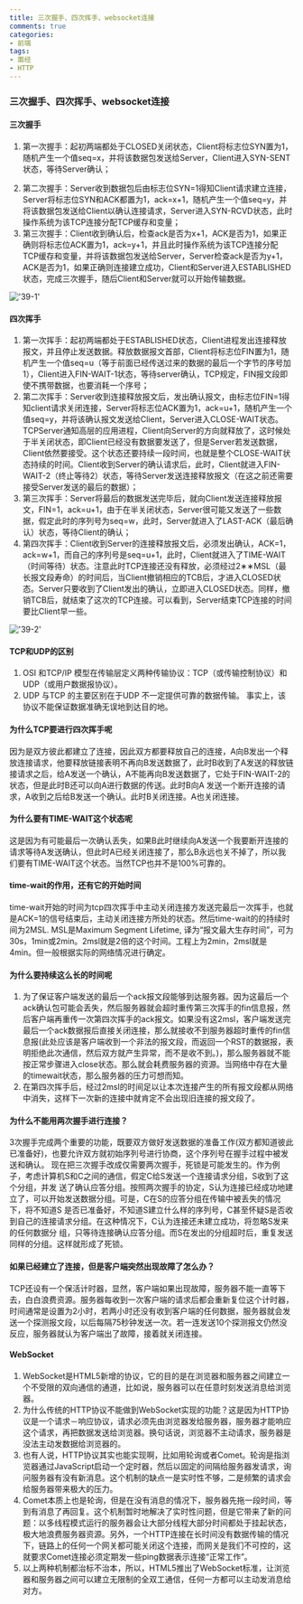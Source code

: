 ```yaml
---
title: 三次握手、四次挥手、websocket连接
comments: true
categories: 
- 前端
tags: 
- 面经
- HTTP
---
```


### 三次握手、四次挥手、websocket连接

#### 三次握手

1. 第一次握手：起初两端都处于CLOSED关闭状态，Client将标志位SYN置为1，随机产生一个值seq=x，并将该数据包发送给Server，Client进入SYN-SENT状态，等待Server确认；

<!-- more -->

2. 第二次握手：Server收到数据包后由标志位SYN=1得知Client请求建立连接，Server将标志位SYN和ACK都置为1，ack=x+1，随机产生一个值seq=y，并将该数据包发送给Client以确认连接请求，Server进入SYN-RCVD状态，此时操作系统为该TCP连接分配TCP缓存和变量；
3. 第三次握手：Client收到确认后，检查ack是否为x+1，ACK是否为1，如果正确则将标志位ACK置为1，ack=y+1，并且此时操作系统为该TCP连接分配TCP缓存和变量，并将该数据包发送给Server，Server检查ack是否为y+1，ACK是否为1，如果正确则连接建立成功，Client和Server进入ESTABLISHED状态，完成三次握手，随后Client和Server就可以开始传输数据。

!['39-1'](39-1.png)

#### 四次挥手

1. 第一次挥手：起初两端都处于ESTABLISHED状态，Client进程发出连接释放报文，并且停止发送数据。释放数据报文首部，Client将标志位FIN置为1，随机产生一个值seq=u（等于前面已经传送过来的数据的最后一个字节的序号加1），Client进入FIN-WAIT-1状态，等待server确认，TCP规定，FIN报文段即使不携带数据，也要消耗一个序号；
2. 第二次挥手：Server收到连接释放报文后，发出确认报文，由标志位FIN=1得知client请求关闭连接，Server将标志位ACK置为1，ack=u+1，随机产生一个值seq=y，并将该确认报文发送给Client，Server进入CLOSE-WAIT状态。TCPServer通知高层的应用进程，Client向Server的方向就释放了，这时候处于半关闭状态，即Client已经没有数据要发送了，但是Server若发送数据，Client依然要接受。这个状态还要持续一段时间，也就是整个CLOSE-WAIT状态持续的时间。Client收到Server的确认请求后，此时，Client就进入FIN-WAIT-2（终止等待2）状态，等待Server发送连接释放报文（在这之前还需要接受Server发送的最后的数据）；
3. 第三次挥手：Server将最后的数据发送完毕后，就向Client发送连接释放报文，FIN=1，ack=u+1，由于在半关闭状态，Server很可能又发送了一些数据，假定此时的序列号为seq=w，此时，Server就进入了LAST-ACK（最后确认）状态，等待Client的确认；
4. 第四次挥手：Client收到Server的连接释放报文后，必须发出确认，ACK=1，ack=w+1，而自己的序列号是seq=u+1，此时，Client就进入了TIME-WAIT（时间等待）状态。注意此时TCP连接还没有释放，必须经过2∗∗MSL（最长报文段寿命）的时间后，当Client撤销相应的TCB后，才进入CLOSED状态。Server只要收到了Client发出的确认，立即进入CLOSED状态。同样，撤销TCB后，就结束了这次的TCP连接。可以看到，Server结束TCP连接的时间要比Client早一些。

!['39-2'](39-2.png)

#### TCP和UDP的区别

1. OSI 和TCP/IP 模型在传输层定义两种传输协议：TCP（或传输控制协议）和UDP（或用户数据报协议）。 
2. UDP 与TCP 的主要区别在于UDP 不一定提供可靠的数据传输。 事实上，该协议不能保证数据准确无误地到达目的地。

#### 为什么TCP要进行四次挥手呢

因为是双方彼此都建立了连接，因此双方都要释放自己的连接，A向B发出一个释放连接请求，他要释放链接表明不再向B发送数据了，此时B收到了A发送的释放链接请求之后，给A发送一个确认，A不能再向B发送数据了，它处于FIN-WAIT-2的状态，但是此时B还可以向A进行数据的传送。此时B向A 发送一个断开连接的请求，A收到之后给B发送一个确认。此时B关闭连接。A也关闭连接。

#### 为什么要有TIME-WAIT这个状态呢

这是因为有可能最后一次确认丢失，如果B此时继续向A发送一个我要断开连接的请求等待A发送确认，但此时A已经关闭连接了，那么B永远也关不掉了，所以我们要有TIME-WAIT这个状态。当然TCP也并不是100%可靠的。

#### time-wait的作用，还有它的开始时间

time-wait开始的时间为tcp四次挥手中主动关闭连接方发送完最后一次挥手，也就是ACK=1的信号结束后，主动关闭连接方所处的状态。然后time-wait的的持续时间为2MSL. MSL是Maximum Segment Lifetime, 译为“报文最大生存时间”，可为30s，1min或2min。2msl就是2倍的这个时间。工程上为2min，2msl就是4min。但一般根据实际的网络情况进行确定。

#### 为什么要持续这么长的时间呢

1. 为了保证客户端发送的最后一个ack报文段能够到达服务器。因为这最后一个ack确认包可能会丢失，然后服务器就会超时重传第三次挥手的fin信息报，然后客户端再重传一次第四次挥手的ack报文。如果没有这2msl，客户端发送完最后一个ack数据报后直接关闭连接，那么就接收不到服务器超时重传的fin信息报(此处应该是客户端收到一个非法的报文段，而返回一个RST的数据报，表明拒绝此次通信，然后双方就产生异常，而不是收不到。)，那么服务器就不能按正常步骤进入close状态。那么就会耗费服务器的资源。当网络中存在大量的timewait状态，那么服务器的压力可想而知。
2. 在第四次挥手后，经过2msl的时间足以让本次连接产生的所有报文段都从网络中消失，这样下一次新的连接中就肯定不会出现旧连接的报文段了。

#### 为什么不能用两次握手进行连接？

3次握手完成两个重要的功能，既要双方做好发送数据的准备工作(双方都知道彼此已准备好)，也要允许双方就初始序列号进行协商，这个序列号在握手过程中被发送和确认。
现在把三次握手改成仅需要两次握手，死锁是可能发生的。作为例子，考虑计算机S和C之间的通信，假定C给S发送一个连接请求分组，S收到了这个分组，并发 送了确认应答分组。按照两次握手的协定，S认为连接已经成功地建立了，可以开始发送数据分组。可是，C在S的应答分组在传输中被丢失的情况下，将不知道S 是否已准备好，不知道S建立什么样的序列号，C甚至怀疑S是否收到自己的连接请求分组。在这种情况下，C认为连接还未建立成功，将忽略S发来的任何数据分 组，只等待连接确认应答分组。而S在发出的分组超时后，重复发送同样的分组。这样就形成了死锁。

#### 如果已经建立了连接，但是客户端突然出现故障了怎么办？

TCP还设有一个保活计时器，显然，客户端如果出现故障，服务器不能一直等下去，白白浪费资源。服务器每收到一次客户端的请求后都会重新复位这个计时器，时间通常是设置为2小时，若两小时还没有收到客户端的任何数据，服务器就会发送一个探测报文段，以后每隔75秒钟发送一次。若一连发送10个探测报文仍然没反应，服务器就认为客户端出了故障，接着就关闭连接。

#### WebSocket

1. WebSocket是HTML5新增的协议，它的目的是在浏览器和服务器之间建立一个不受限的双向通信的通道，比如说，服务器可以在任意时刻发送消息给浏览器。
2. 为什么传统的HTTP协议不能做到WebSocket实现的功能？这是因为HTTP协议是一个请求－响应协议，请求必须先由浏览器发给服务器，服务器才能响应这个请求，再把数据发送给浏览器。换句话说，浏览器不主动请求，服务器是没法主动发数据给浏览器的。
3. 也有人说，HTTP协议其实也能实现啊，比如用轮询或者Comet。轮询是指浏览器通过JavaScript启动一个定时器，然后以固定的间隔给服务器发请求，询问服务器有没有新消息。这个机制的缺点一是实时性不够，二是频繁的请求会给服务器带来极大的压力。
4. Comet本质上也是轮询，但是在没有消息的情况下，服务器先拖一段时间，等到有消息了再回复。这个机制暂时地解决了实时性问题，但是它带来了新的问题：以多线程模式运行的服务器会让大部分线程大部分时间都处于挂起状态，极大地浪费服务器资源。另外，一个HTTP连接在长时间没有数据传输的情况下，链路上的任何一个网关都可能关闭这个连接，而网关是我们不可控的，这就要求Comet连接必须定期发一些ping数据表示连接“正常工作”。
5. 以上两种机制都治标不治本，所以，HTML5推出了WebSocket标准，让浏览器和服务器之间可以建立无限制的全双工通信，任何一方都可以主动发消息给对方。